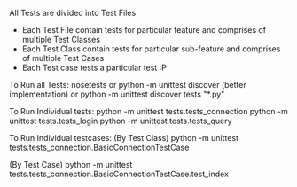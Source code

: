 All Tests are divided into Test Files
- Each Test File contain tests for particular feature and comprises of multiple Test Classes
- Each Test Class contain tests for particular sub-feature and comprises of multiple Test Cases
- Each Test case tests a particular test :P

To Run all Tests:
 nosetests
 or
 python -m unittest discover (better implementation)
 or
 python -m unittest discover tests "*.py"

To Run Individual tests:
 python -m unittest tests.tests_connection
 python -m unittest tests.tests_login
 python -m unittest tests.tests_query

To Run Individual testcases:
 (By Test Class)
 python -m unittest tests.tests_connection.BasicConnectionTestCase

 (By Test Case)
 python -m unittest tests.tests_connection.BasicConnectionTestCase.test_index 